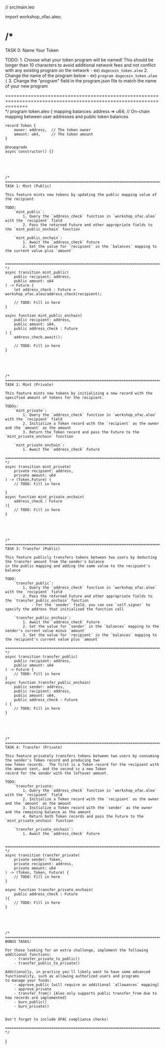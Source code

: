 // src/main.leo

import workshop_ofac.aleo;

/*
====================================================================================================================
TASK 0: Name Your Token

TODO: 
    1. Choose what your token program will be named! This should be longer than 10 characters to avoid additional
       network fees and not conflict with any existing program on the network
        - ex) `dogecoin_token.aleo`
    2. Change the name of the program below
        - ex) `program dogecoin_token.aleo {`
    3. Change the "program" field in the program.json file to match the name of your new program

====================================================================================================================  
*/
program token.aleo {
    mapping balances: address => u64;  // On-chain mapping between user addresses and public token balances

    record Token {
        owner: address,  // The token owner
        amount: u64,     // The token amount
    }

    @noupgrade
    async constructor() {}





    /*
    ====================================================================================================================
    TASK 1: Mint (Public)

    This feature mints new tokens by updating the public mapping value of the recipient
    
    TODO:
        `mint_public`:
            1. Query the `address_check` function in `workshop_ofac.aleo` with the `recipient` field
            2. Pass the returned Future and other appropriate fields to the `mint_public_onchain` function

        `mint_public_onchain`:
            1. Await the `address_check` Future
            2. Set the value for `recipient` in the `balances` mapping to the current value plus `amount` 

    
    ====================================================================================================================  
    */
    async transition mint_public(
        public recipient: address, 
        public amount: u64
    ) -> Future {
        let address_check : Future = workshop_ofac.aleo/address_check(recipient);

        // TODO: Fill in here
    }

    async function mint_public_onchain(
        public recipient: address, 
        public amount: u64,
        public address_check : Future
    ) {
        address_check.await();

        // TODO: Fill in here
    }





    /*
    ====================================================================================================================
    TASK 2: Mint (Private)

    This feature mints new tokens by initializing a new record with the specified amount of tokens for the recipient.
    
    TODOs: 
        `mint_private`:
            1. Query the `address_check` function in `workshop_ofac.aleo` with the `recipient` field
            2. Initialize a Token record with the `recipient` as the owner and the `amount` as the amount
            3. Return the Token record and pass the Future to the `mint_private_onchain` function

        `mint_private_onchain`:  
            1. Await the `address_check` Future
    
    ====================================================================================================================  
    */
    async transition mint_private(
        private recipient: address, 
        private amount: u64
    ) -> (Token,Future) {
        // TODO: Fill in here

    }
    async function mint_private_onchain(
        address_check : Future
    ){
        // TODO: Fill in here
    }





    /*
    ====================================================================================================================
    TASK 3: Transfer (Public)

    This feature publicly transfers tokens between two users by deducting the transfer amount from the sender's balance
    in the public mapping and adding the same value to the recipient's balance
    
    TODO:
        `transfer_public`:
            1. Query the `address_check` function in `workshop_ofac.aleo` with the `recipient` field
            2. Pass the returned Future and other appropriate fields to the `transfer_public_onchain` function
                - For the `sender` field, you can use `self.signer` to specify the address that initialized the function call

        `transfer_public_onchain`:
            1. Await the `address_check` Future
            2. Set the value for `sender` in the `balances` mapping to the sender's current value minus `amount` 
            3. Set the value for `recipient` in the `balances` mapping to the recipient's current value plus `amount` 
    
    ====================================================================================================================  
    */
    async transition transfer_public(
        public recipient: address, 
        public amount: u64
    ) -> Future {
        // TODO: Fill in here
    }
    async function transfer_public_onchain(
        public sender: address, 
        public recipient: address, 
        public amount: u64,
        public address_check : Future
    ) {
        // TODO: Fill in here
    }





    /*
    ====================================================================================================================
    TASK 4: Transfer (Private)

    This feature privately transfers tokens between two users by consuming the sender's Token record and producing two 
    new Token records.  The first is a Token record for the recipient with the amount sent, and the second is a new Token 
    record for the sender with the leftover amount.
    
    TODO:
        `transfer_private:
            1. Query the `address_check` function in `workshop_ofac.aleo` with the `recipient` field
            2. Initialize a Token record with the `recipient` as the owner and the `amount` as the amount
            3. Initialize a Token record with the `sender` as the owner and the remaining balance as the amount
            4. Return both Token records and pass the Future to the `mint_private_onchain` function

        `transfer_private_onchain`:
            1. Await the `address_check` Future
    
    
    ====================================================================================================================  
    */
    async transition transfer_private(
        private sender: Token, 
        private recipient: address, 
        private amount: u64
    ) -> (Token, Token, Future) {
        // TODO: Fill in here
    }

    async function transfer_private_onchain(
        public address_check : Future
    ){
        // TODO: Fill in here
    }





    /*
    ====================================================================================================================
    BONUS TASKS:

    For those looking for an extra challenge, implement the following additional functions:
        - transfer_private_to_public()
        - transfer_public_to_private()

    Additionally, in practice you'll likely want to have some advanced functionality, such as allowing authorized users and programs
    to manage your funds:
        - approve_public [will require an additional `allowances` mapping]
        - approve_private
        - transfer_from() [Aleo only supports public transfer_from due to how records are implemented]
        - burn_public()
        - burn_private()


    Don't forget to include OFAC compliance checks!
    
    ====================================================================================================================  
    */
}